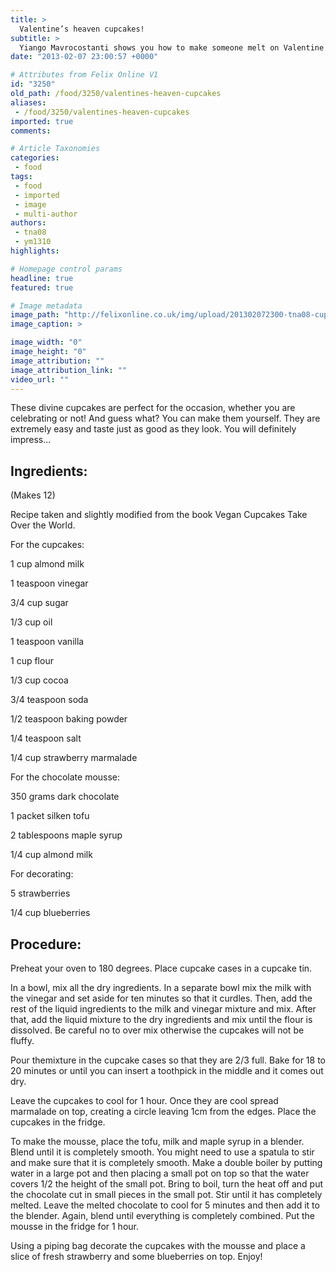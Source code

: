 ```yaml
---
title: >
  Valentine’s heaven cupcakes!
subtitle: >
  Yiango Mavrocostanti shows you how to make someone melt on Valentine's Day
date: "2013-02-07 23:00:57 +0000"

# Attributes from Felix Online V1
id: "3250"
old_path: /food/3250/valentines-heaven-cupcakes
aliases:
 - /food/3250/valentines-heaven-cupcakes
imported: true
comments:

# Article Taxonomies
categories:
 - food
tags:
 - food
 - imported
 - image
 - multi-author
authors:
 - tna08
 - ym1310
highlights:

# Homepage control params
headline: true
featured: true

# Image metadata
image_path: "http://felixonline.co.uk/img/upload/201302072300-tna08-cupcakes.jpg"
image_caption: >

image_width: "0"
image_height: "0"
image_attribution: ""
image_attribution_link: ""
video_url: ""
---
```


These divine cupcakes are perfect for the occasion, whether you are celebrating or not!
 And guess what? You can make them yourself. They are extremely easy and taste just as good as they look. You will definitely impress...
## Ingredients:
(Makes 12)

Recipe taken and slightly modified from the book Vegan Cupcakes Take Over the World.

For the cupcakes:

1 cup almond milk

1 teaspoon vinegar

3/4 cup sugar

1/3 cup oil

1 teaspoon vanilla

1 cup flour

1/3 cup cocoa

3/4 teaspoon soda

1/2 teaspoon baking powder

1/4 teaspoon salt

1/4 cup strawberry marmalade

For the chocolate mousse:

350 grams dark chocolate

1 packet silken tofu

2 tablespoons maple syrup

1/4 cup almond milk

For decorating:

5 strawberries

1/4 cup blueberries
## Procedure:
Preheat your oven to 180 degrees. Place cupcake cases in a cupcake tin.

In a bowl, mix all the dry ingredients. In a separate bowl mix the milk with the vinegar and set aside for ten minutes so that it curdles. Then, add the rest of the liquid ingredients to the milk and vinegar mixture and mix. After that, add the liquid mixture to the dry ingredients and mix until the flour is dissolved. Be careful no to over mix otherwise the cupcakes will not be fluffy.

Pour themixture in the cupcake cases so that they are 2/3 full. Bake for 18 to 20 minutes or until you can insert a toothpick in the middle and it comes out dry.

Leave the cupcakes to cool for 1 hour. Once they are cool spread marmalade on top, creating a circle leaving 1cm from the edges. Place the cupcakes in the fridge.

To make the mousse, place the tofu, milk and maple syrup in a blender. Blend until it is completely smooth. You might need to use a spatula to stir and make sure that it is completely smooth.
 Make a double boiler by putting water in a large pot and then placing a small pot on top so that the water covers 1/2 the height of the small pot. Bring to boil, turn the heat off and put the chocolate cut in small pieces in the small pot. Stir until it has completely melted. Leave the melted chocolate to cool for 5 minutes and then add it to the blender. Again, blend until everything is completely combined. Put the mousse in the fridge for 1 hour.

Using a piping bag decorate the cupcakes with the mousse and place a slice of fresh strawberry and some blueberries on top. Enjoy!
